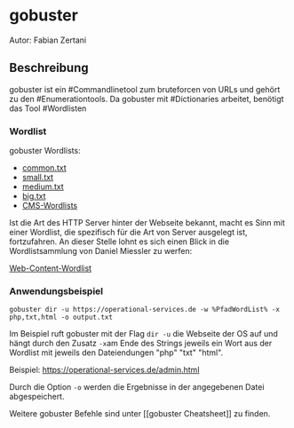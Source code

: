 # gobuster
Autor: Fabian Zertani

## Beschreibung
gobuster ist ein #Commandlinetool zum bruteforcen  von URLs und gehört zu den #Enumerationtools.
Da gobuster mit #Dictionaries arbeitet, benötigt das Tool #Wordlisten

### Wordlist
gobuster Wordlists:
- [common.txt](https://github.com/digination/dirbuster-ng/blob/master/wordlists/common.txt)
- [small.txt](https://github.com/daviddias/node-dirbuster/blob/master/lists/directory-list-2.3-small.txt)
- [medium.txt](https://github.com/daviddias/node-dirbuster/blob/master/lists/directory-list-2.3-medium.txt)
- [big.txt](https://github.com/daviddias/node-dirbuster/blob/master/lists/directory-list-2.3-big.txt)
- [CMS-Wordlists](https://github.com/JavierOlmedo/UltimateCMSWordlists)

Ist die Art des HTTP Server hinter der Webseite bekannt, macht es Sinn mit einer Wordlist, die spezifisch für die Art von Server ausgelegt ist, fortzufahren.
An dieser Stelle lohnt es sich einen Blick in die Wordlistsammlung von Daniel Miessler zu werfen:

[Web-Content-Wordlist](https://github.com/danielmiessler/SecLists/tree/master/Discovery/Web-Content)

### Anwendungsbeispiel

`gobuster dir -u https://operational-services.de -w %PfadWordList% -x php,txt,html -o output.txt` 

Im Beispiel ruft gobuster mit der Flag `dir -u` die Webseite der OS auf und hängt durch den Zusatz `-x`am Ende des Strings jeweils ein Wort aus der Wordlist mit jeweils den Dateiendungen "php" "txt" "html".

Beispiel: https://operational-services.de/admin.html

Durch die Option `-o` werden die Ergebnisse in der angegebenen Datei abgespeichert.

Weitere gobuster Befehle sind unter [[gobuster Cheatsheet]] zu finden.